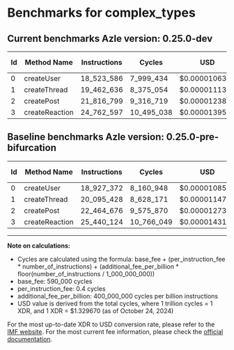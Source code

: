 # Benchmarks for complex_types

## Current benchmarks Azle version: 0.25.0-dev

| Id  | Method Name    | Instructions | Cycles     | USD           | USD/Million Calls | Change                              |
| --- | -------------- | ------------ | ---------- | ------------- | ----------------- | ----------------------------------- |
| 0   | createUser     | 18_523_586   | 7_999_434  | $0.0000106366 | $10.63            | <font color="green">-403_786</font> |
| 1   | createThread   | 19_462_636   | 8_375_054  | $0.0000111361 | $11.13            | <font color="green">-632_792</font> |
| 2   | createPost     | 21_816_799   | 9_316_719  | $0.0000123882 | $12.38            | <font color="green">-647_877</font> |
| 3   | createReaction | 24_762_597   | 10_495_038 | $0.0000139549 | $13.95            | <font color="green">-677_527</font> |

## Baseline benchmarks Azle version: 0.25.0-pre-bifurcation

| Id  | Method Name    | Instructions | Cycles     | USD           | USD/Million Calls |
| --- | -------------- | ------------ | ---------- | ------------- | ----------------- |
| 0   | createUser     | 18_927_372   | 8_160_948  | $0.0000108514 | $10.85            |
| 1   | createThread   | 20_095_428   | 8_628_171  | $0.0000114726 | $11.47            |
| 2   | createPost     | 22_464_676   | 9_575_870  | $0.0000127327 | $12.73            |
| 3   | createReaction | 25_440_124   | 10_766_049 | $0.0000143153 | $14.31            |

---

**Note on calculations:**

-   Cycles are calculated using the formula: base_fee + (per_instruction_fee \* number_of_instructions) + (additional_fee_per_billion \* floor(number_of_instructions / 1_000_000_000))
-   base_fee: 590_000 cycles
-   per_instruction_fee: 0.4 cycles
-   additional_fee_per_billion: 400_000_000 cycles per billion instructions
-   USD value is derived from the total cycles, where 1 trillion cycles = 1 XDR, and 1 XDR = $1.329670 (as of October 24, 2024)

For the most up-to-date XDR to USD conversion rate, please refer to the [IMF website](https://www.imf.org/external/np/fin/data/rms_sdrv.aspx).
For the most current fee information, please check the [official documentation](https://internetcomputer.org/docs/current/developer-docs/gas-cost#execution).
